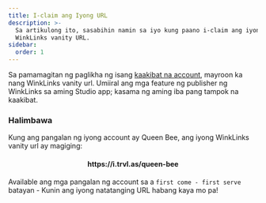 ```yaml
---
title: I-claim ang Iyong URL
description: >-
  Sa artikulong ito, sasabihin namin sa iyo kung paano i-claim ang iyong
  WinkLinks vanity URL.
sidebar:
  order: 1
---
```

Sa pamamagitan ng paglikha ng isang [kaakibat na account](/studio/what-is-studio), mayroon ka nang WinkLinks vanity url. Umiiral ang mga feature ng publisher ng WinkLinks sa aming Studio app; kasama ng aming iba pang tampok na kaakibat.

### Halimbawa

Kung ang pangalan ng iyong account ay Queen Bee, ang iyong WinkLinks vanity url ay magiging:

<h4 align="center">https://i.trvl.as/queen-bee</h4>


Available ang mga pangalan ng account sa a `first come - first serve` batayan - Kunin ang iyong natatanging URL habang kaya mo pa!


